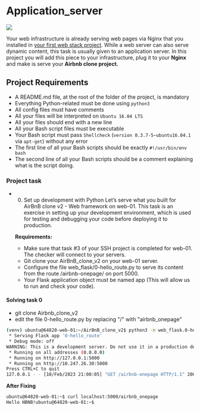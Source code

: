 # Application_server

![](https://cdn.educba.com/academy/wp-content/uploads/2019/04/What-is-Application-Server-1.1.png)

Your web infrastructure is already serving web pages via Nginx that you installed in [your first web stack project](https://github.com/MuneneCalvin/alx-system_engineering-devops/tree/master/0x0C-web_server). While a web server can also serve dynamic content, this task is usually given to an application server. In this project you will add this piece to your infrastructure, plug it to your __Nginx__ and make is serve your __Airbnb clone project.__

## Project Requirements

- A README.md file, at the root of the folder of the project, is mandatory
- Everything Python-related must be done using `python3`
- All config files must have comments
- All your files will be interpreted on `Ubuntu 16.04 LTS`
- All your files should end with a new line
- All your Bash script files must be executable
- Your Bash script must pass `Shellcheck` (`version 0.3.7-5~ubuntu16.04.1` via `apt-get`) without any error
- The first line of all your Bash scripts should be exactly `#!/usr/bin/env bash`
- The second line of all your Bash scripts should be a comment explaining what is the script doing.

### Project task
- 0. Set up development with Python
	Let’s serve what you built for AirBnB clone v2 - Web framework on web-01. This task is an exercise in setting up your development environment, which is used for testing and debugging your code before deploying it to production.

	__Requirements:__

	- Make sure that task #3 of your SSH project is completed for web-01. The checker will connect to your servers.
	- Git clone your AirBnB_clone_v2 on your web-01 server.
	- Configure the file web_flask/0-hello_route.py to serve its content from the route /airbnb-onepage/ on port 5000.
	- Your Flask application object must be named app (This will allow us to run and check your code).

#### Solving task 0
- git clone Airbnb_clone_v2
- edit the file 0-hello_route.py by replacing "/" with "airbnb_onepage"

```bash
(venv) ubuntu@64820-web-01:~/AirBnB_clone_v2$ python3 -m web_flask.0-hello_route
 * Serving Flask app '0-hello_route'
 * Debug mode: off
WARNING: This is a development server. Do not use it in a production deployment. Use a production WSGI server instead.
 * Running on all addresses (0.0.0.0)
 * Running on http://127.0.0.1:5000
 * Running on http://10.247.26.30:5000
Press CTRL+C to quit
127.0.0.1 - - [10/Feb/2023 21:00:05] "GET /airbnb-onepage HTTP/1.1" 200 -

```
__After Fixing__

```bash
ubuntu@64820-web-01:~$ curl localhost:5000/airbnb_onepage
Hello HBNB!ubuntu@64820-web-01:~$
```
